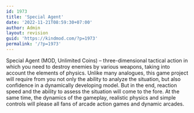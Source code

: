 ```yaml
---
id: 1973
title: 'Special Agent'
date: '2022-11-21T08:59:30+07:00'
author: Admin
layout: revision
guid: 'https://kindmod.com/?p=1973'
permalink: '/?p=1973'
---
```


Special Agent (MOD, Unlimited Coins) – three-dimensional tactical action in which you need to destroy enemies by various weapons, taking into account the elements of physics. Unlike many analogues, this game project will require from you not only the ability to analyze the situation, but also confidence in a dynamically developing model. But in the end, reaction speed and the ability to assess the situation will come to the fore. At the same time, the dynamics of the gameplay, realistic physics and simple controls will please all fans of arcade action games and dynamic arcades.